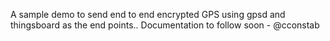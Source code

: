 A sample demo to send end to end encrypted GPS using gpsd and thingsboard as the end points.. Documentation to follow soon - @cconstab
